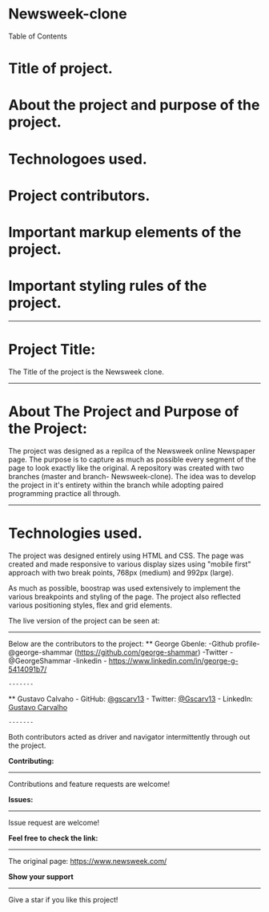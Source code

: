 # Newsweek-clone



 Table of Contents
 # Title of project.
 # About the project and purpose of the project.
 # Technologoes used.
 # Project contributors.
 # Important markup elements of the project.
 # Important styling rules of the project.
 
 ------------


# Project Title:

 The Title of the project is the Newsweek clone.

 --------



# About The Project and Purpose of the Project:

 The project was designed as a repilca of the Newsweek online Newspaper page. 
 The purpose is to capture as much as possible every segment of the page to look exactly like the original.
 A repository was created with two branches (master and branch- Newsweek-clone). 
 The idea was to develop the project in it's entirety within the branch while adopting paired programming practice all through.

 ---------

# Technologies used.

 The project was designed entirely using HTML and CSS.
 The page was created and made responsive to various display sizes using "mobile first" approach with two break points, 768px (medium) and 992px (large).

 As much as possible, boostrap was used extensively to implement the various breakpoints and styling of the page.
 The project also reflected various positioning styles, flex and grid elements.

 The live version of the project can be seen at: 


 ---------


 
 Below are the contributors to the project: 
  ** George Gbenle:
      -Github profile- @george-shammar (https://github.com/george-shammar)
      -Twitter - @GeorgeShammar
      -linkedin - https://www.linkedin.com/in/george-g-5414091b7/

    -------
  ** Gustavo Calvaho 
     - GitHub: [@gscarv13](https://github.com/gscarv13)
     - Twitter: [@Gscarv13](https://twitter.com/Gscarv13)
     - LinkedIn: [Gustavo Carvalho](https://www.linkedin.com/in/gustavo-silva-de-carvalho-72998a156/)
    
    -------
 Both contributors acted as driver and navigator intermittently through out the project.


**Contributing:**

----
Contributions and feature requests are welcome!  

**Issues:**

----
Issue request are welcome!  

**Feel free to check the link:**

----
The original page: https://www.newsweek.com/

**Show your support**

----
Give a star if you like this project!  





